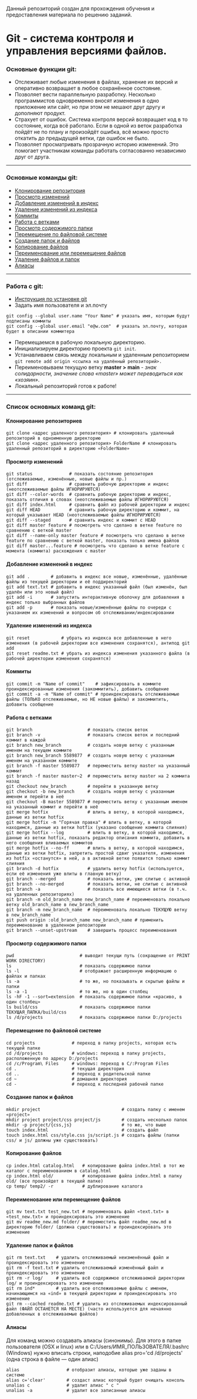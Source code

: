 Данный репозиторий создан для прохождения обучения и предоставления материала по решению заданий.

# Git - система контроля и управления версиями файлов.

### Основные функции git:
- Отслеживает любые изменения в файлах, хранение их версий и оперативно возвращает в любое сохранённое состояние.
- Позволяет вести параллельную разработку. Несколько программистов одновременно вносят изменения в одно приложение или сайт, но при этом не мешают друг другу и дополняют продукт.
- Страхует от ошибок. Система контроля версий возвращает код в то состояние, когда всё работало. Если в одной из веток разработка пойдёт не по плану и произойдёт ошибка, всё можно просто откатить до предыдущей ветки, где ошибок не было.
- Позволяет просматривать прозрачную историю изменений. Это помогает участникам команды работать согласованно независимо друг от друга.
---
### Основные команды git:
- [Клонирование репозитория](#clone)
- [Просмотр изменений](#status)
- [Добавление изменений в индекс](#add)
- [Удаление изменений из индекса](#reset)
- [Коммиты](#commit)
- [Работа с ветками](#branch)
- [Просмотр содержимого папки](#view)
- [Перемещение по файловой системе](#directory)
- [Создание папок и файлов](#create)
- [Копирование файлов](#copy)
- [Переименование или перемещение файлов](#moving)
- [Удаление файлов и папок](#removal)
- [Алиасы](#alias)
---
### Работа с git:
- [Инструкция по установке git](https://git-scm.com/book/ru/v2/%D0%92%D0%B2%D0%B5%D0%B4%D0%B5%D0%BD%D0%B8%D0%B5-%D0%A3%D1%81%D1%82%D0%B0%D0%BD%D0%BE%D0%B2%D0%BA%D0%B0-Git)
- Задать имя пользователя и эл.почту  
```
git config --global user.name "Your Name" # указать имя, которым будут подписаны коммиты
git config --global user.email "e@w.com"  # указать эл.почту, которая будет в описании коммитера
```

- Перемещаемся в рабочую локальную директорию.
- Инициализируем директорию проекта `git init`.
- Устанавливаем связь между локальным и удаленным репозиторием `git remote add origin <ссылка на удалённый репозиторий>.`
- Переименовываем текущую ветку **master > main** - *знак солидарности, значение слова «master» может переводиться как «хозяин»*.
- Локальный репозиторий готов к работе!
---
### Список основных команд git:

#### <a id="clone">Клонирование репозиториев</a>
```
git clone <адрес удаленного репозитория> # клонировать удаленный репозиторий в одноименную директорию
git clone <адрес удаленного репозитория> FolderName # клонировать удаленный репозиторий в директорию «FolderName»
```

#### <a id="status">Просмотр изменений</a>
```
git status              # показать состояние репозитория (отслеживаемые, изменённые, новые файлы и пр.)
git diff                # сравнить рабочую директорию и индекс (неотслеживаемые файлы ИГНОРИРУЮТСЯ)
git diff --color-words  # сравнить рабочую директорию и индекс, показать отличия в словах (неотслеживаемые файлы ИГНОРИРУЮТСЯ)
git diff index.html     # сравнить файл из рабочей директории и индекс
git diff HEAD           # сравнить рабочую директорию и коммит, на который указывает HEAD (неотслеживаемые файлы ИГНОРИРУЮТСЯ)
git diff --staged       # сравнить индекс и коммит с HEAD
git diff master feature # посмотреть что сделано в ветке feature по сравнению с веткой master
git diff --name-only master feature # посмотреть что сделано в ветке feature по сравнению с веткой master, показать только имена файлов
git diff master...feature # посмотреть что сделано в ветке feature с момента (коммита) расхождения с master
```

#### <a id="add">Добавление изменений в индекс</a>
```
git add .        # добавить в индекс все новые, изменённые, удалённые файлы из текущей директории и её поддиректорий
git add text.txt # добавить в индекс указанный файл (был изменён, был удалён или это новый файл)
git add -i       # запустить интерактивную оболочку для добавления в индекс только выбранных файлов
git add -p       # показать новые/изменённые файлы по очереди с указанием их изменений и вопросом об отслеживании/индексировании
```

#### <a id="reset">Удаление изменений из индекса</a>
```
git reset            # убрать из индекса все добавленные в него изменения (в рабочей директории все изменения сохранятся), антипод git add
git reset readme.txt # убрать из индекса изменения указанного файла (в рабочей директории изменения сохранятся)
```

#### <a id="commit">Коммиты</a>
```
git commit -m "Name of commit"    # зафиксировать в коммите проиндексированные изменения (закоммитить), добавить сообщение
git commit -a -m "Name of commit" # проиндексировать отслеживаемые файлы (ТОЛЬКО отслеживаемые, но НЕ новые файлы) и закоммитить, добавить сообщение
```

#### <a id="branch">Работа с ветками</a>
```
git branch                     # показать список веток
git branch -v                  # показать список веток и последний коммит в каждой
git branch new_branch          # создать новую ветку с указанным именем на текущем коммите
git branch new_branch 5589877  # создать новую ветку с указанным именем на указанном коммите
git branch -f master 5589877   # переместить ветку master на указанный коммит
git branch -f master master~2  # переместить ветку master на 2 коммита назад
git checkout new_branch        # перейти в указанную ветку
git checkout -b new_branch     # создать новую ветку с указанным именем и перейти в неё
git checkout -B master 5589877 # переместить ветку с указанным именем на указанный коммит и перейти в неё
git merge hotfix               # влить в ветку, в которой находимся, данные из ветки hotfix
git merge hotfix -m "Горячая правка" # влить в ветку, в которой находимся, данные из ветки hotfix (указано сообщение коммита слияния)
git merge hotfix --log         # влить в ветку, в которой находимся, данные из ветки hotfix, показать редактор описания коммита, добавить в него сообщения вливаемых коммитов
git merge hotfix --no-ff       # влить в ветку, в которой находимся, данные из ветки hotfix, запретить простой сдвиг указателя, изменения из hotfix «останутся» в ней, а в активной ветке появится только коммит слияния
git branch -d hotfix           # удалить ветку hotfix (используется, если её изменения уже влиты в главную ветку)
git branch --merged            # показать ветки, уже слитые с активной
git branch --no-merged         # показать ветки, не слитые с активной
git branch -a                  # показать все имеющиеся ветки (в т.ч. на удаленных репозиториях)
git branch -m old_branch_name new_branch_name # переименовать локально ветку old_branch_name в new_branch_name
git branch -m new_branch_name  # переименовать локально ТЕКУЩУЮ ветку в new_branch_name
git push origin :old_branch_name new_branch_name # применить переименование в удаленном репозитории
git branch --unset-upstream    # завершить процесс переименования
```

#### <a id="view">Просмотр содержимого папки</a>
```
pwd                         # выводит текущи путь (сокращение от PRINT WORK DIRECTORY)
ls                          # показать содержимое папки
ls -l                       # отображает расширенную информацию о файлах и папках
ls -a                       # то же, но показывать и скрытые файлы и папки
ls -a -1                    # то же, но в один столбец
ls -hF -1 --sort=extension  # показать содержимое папки «красиво, в один столбец»
ls build/css                # показать содержимое папки ТЕКУЩАЯ_ПАПКА/build/css
ls /d/projects              # показать содержимое папки D:/projects
```

#### <a id="directory">Перемещение по файловой системе</a>
```
cd projects              # переход в папку projects, которая есть текущей папке
cd /d/projects           # windows: переход в папку projects, расположенную по адресу D:/projects
cd /c/Program\ Files     # windows: переход в C/:Program Files
cd .                     # текущая директория
cd ..                    # переход к родительской папке
cd ~                     # домашняя директория
cd -                     # переход к последней рабочей папке
```

#### <a id="create">Создание папок и файлов</a>
```
mkdir project                               # создать папку с именем «project»
mkdir project project/css project/js        # создать несколько папок
mkdir -p project/{css,js}                   # то же, что выше
touch index.html                            # создать файл
touch index.html css/style.css js/script.js # создать файлы (папки css/ и js/ должны уже существовать)
```

#### <a id="copy">Копирование файлов</a>
```
cp index.html catalog.html   # копирование файла index.html в тот же каталог с переименованием в catalog.html
cp index.html old/           # копирование файла index.html в папку old/ (все произойдет в текущей папке)
cp temp/ temp2/ -r           # дублирование каталога
```

#### <a id="moving">Переименование или перемещение файлов</a>
```
git mv text.txt test_new.txt # переименовать файл «text.txt» в «test_new.txt» и проиндексировать это изменение
git mv readme_new.md folder/ # переместить файл readme_new.md в директорию folder/ (должна существовать) и проиндексировать это изменение
```

#### <a id="removal">Удаление папок и файлов</a>
```
git rm text.txt    # удалить отслеживаемый неизменённый файл и проиндексировать это изменение
git rm -f text.txt # удалить отслеживаемый изменённый файл и проиндексировать это изменение
git rm -r log/     # удалить всё содержимое отслеживаемой директории log/ и проиндексировать это изменение
git rm ind*        # удалить все отслеживаемые файлы с именем, начинающимся на «ind» в текущей директории и проиндексировать это изменение
git rm --cached readme.txt # удалить из отслеживаемых индексированный файл (ФАЙЛ ОСТАНЕТСЯ НА МЕСТЕ) (часто используется для нечаянно добавленных в отслеживаемые файлов)
```

#### <a id="alias">Алиасы</a>
Для команд можно создавать алиасы (синонимы). Для этого в папке пользователя (OSX и linux) или в C:/Users/ИМЯ_ПОЛЬЗОВАТЕЛЯ/.bashrc (Windows) нужно вписать строки, наподобие alias pro='cd /d/projects' (одна строка в файле — один алиас)
```
alias                  # отобразит алиасы, которые уже заданы в системе   
alias c='clear'        # создаст алиас который будет очищать консоль
unalias c              # удалит алиас " c "
unalias -a             # удалит все записанные алиасы
```